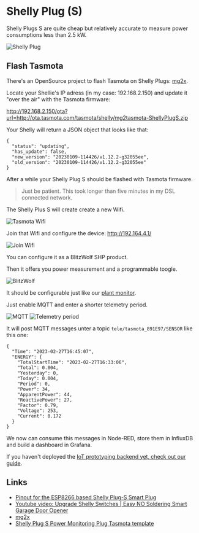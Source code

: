 # Shelly Plug (S)

Shelly Plugs S are quite cheap but relatively accurate to measure power consumptions less than 2.5 kW.

![Shelly Plug](../images/shelly_plug_s_1-1.jpg)

## Flash Tasmota

There's an OpenSource project to flash Tasmota on Shelly Plugs: [mg2x](https://github.com/arendst/mgos-to-tasmota).

Locate your Shellie's IP adress (in my case: 192.168.2.150) and update it "over the air" with the Tasmota firmware:

http://192.168.2.150/ota?url=http://ota.tasmota.com/tasmota/shelly/mg2tasmota-ShellyPlugS.zip

Your Shelly will return a JSON object that looks like that:

```
{
  "status": "updating",
  "has_update": false,
  "new_version": "20230109-114426/v1.12.2-g32055ee",
  "old_version": "20230109-114426/v1.12.2-g32055ee"
}
```

After a while your Shelly Plug S should be flashed with Tasmota firmware.

> Just be patient. This took longer than five minutes in my DSL connected network.

The Shelly Plus S will create create a new Wifi.

![Tasmota Wifi](../images/wifi.png)

Join that Wifi and configure the device: http://192.164.4.1/

![Join Wifi](../images/configure-wifi.png)

You can configure it as a BlitzWolf SHP product.

Then it offers you power measurement and a programmable toogle.

![BlitzWolf](../images/blitzwolf.png)

It should be configurable just like our [plant monitor](../plant-monitor/README.md).

Just enable MQTT and enter a shorter telemetry period.

![MQTT](../images/mqtt.png) ![Telemetry period](../images/telemetry-period.png)

It will post MQTT messages unter a topic `tele/tasmota_891E97/SENSOR` like this one:

```
{
  "Time": "2023-02-27T16:45:07",
  "ENERGY": {
    "TotalStartTime": "2023-02-27T16:33:06",
    "Total": 0.004,
    "Yesterday": 0,
    "Today": 0.004,
    "Period": 0,
    "Power": 34,
    "ApparentPower": 44,
    "ReactivePower": 27,
    "Factor": 0.79,
    "Voltage": 253,
    "Current": 0.172
  }
}
```

We now can consume this messages in Node-RED, store them in InfluxDB and build a dashboard in Grafana.

If you haven't deployed the [IoT prototyping backend yet, check out our guide](https://code.curious.bio/curious.bio/iot-backend/).

## Links

- [Pinout for the ESP8266 based Shelly Plug-S Smart Plug
  ](https://faulty.cloud/blog/shelly-plug-s-pinout)
- [Youtube video: Upgrade Shelly Switches | Easy NO Soldering Smart Garage Door Opener](https://www.youtube.com/watch?v=_oRr8FZyyQ0)
- [mg2x](https://github.com/arendst/mgos-to-tasmota)
- [Shelly Plug S Power Monitoring Plug Tasmota template](https://templates.blakadder.com/shelly_plug_S.html)
